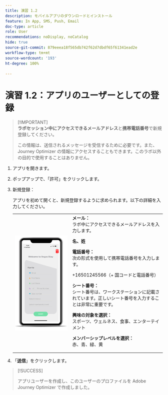 ```yaml
---
title: 演習 1.2
description: モバイルアプリのダウンロードとインストール
feature: In App, SMS, Push, Email
doc-type: article
role: User
recommendations: noDisplay, noCatalog
hide: true
source-git-commit: 879eeea18f565db742f62d7dbdf65f61341ead2e
workflow-type: tm+mt
source-wordcount: '193'
ht-degree: 100%

---
```



# 演習 1.2：アプリのユーザーとしての登録

>[!IMPORTANT]\
>**ラボセッション中にアクセスできるメールアドレス**&#x200B;と&#x200B;**携帯電話番号**&#x200B;で新規登録してください。
>
> この情報は、送信されるメッセージを受信するために必要です。また、Journey Optimizer の情報にアクセスすることもできます。このラボ以外の目的で使用することはありません。

1. アプリを開きます。
1. ポップアップで、「許可」をクリックします。
1. 新規登録：

   アプリを初めて開くと、新規登録するように求められます。以下の詳細を入力してください。

   <table>
    <tr>
    <td>
    <div>
    <img alt="アプリの登録" src="../assets/1-2.png"/> 
    </div>
    </td>
    <td>
    <strong>メール： </strong><br>ラボ中にアクセスできるメールアドレスを入力します。
    </p><p>
    <strong>名、姓</strong>
    </p><p>
    <strong>電話番号：</strong> <br>次の形式を使用して携帯電話番号を入力します。 
    <p>+16501245566（+ 国コードと電話番号）
    </p><p>
    <strong>シート番号：</strong><br>シート番号は、ワークステーションに記載されています。正しいシート番号を入力することは非常に重要です。
    </p><p>
    <strong>興味の対象を選択：</strong></br>スポーツ、ウェルネス、食事、エンターテイメント
    </p><p>
    <strong>メンバーシップレベルを選択：</strong></br>赤、青、緑、黄</p>
    </td>
    </tr>
    </table>

1. 「**送信**」をクリックします。

>[!SUCCESS]
>
>アプリユーザーを作成し、このユーザーのプロファイルを Adobe Journey Optimizer で作成しました。
